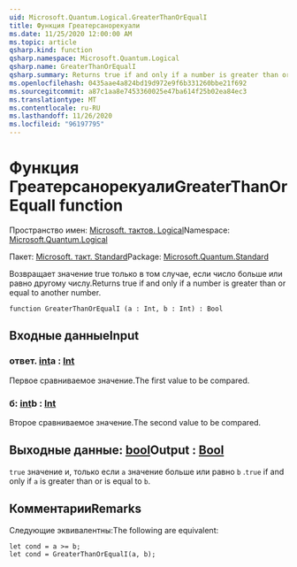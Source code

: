```yaml
---
uid: Microsoft.Quantum.Logical.GreaterThanOrEqualI
title: Функция Греатерсанорекуали
ms.date: 11/25/2020 12:00:00 AM
ms.topic: article
qsharp.kind: function
qsharp.namespace: Microsoft.Quantum.Logical
qsharp.name: GreaterThanOrEqualI
qsharp.summary: Returns true if and only if a number is greater than or equal to another number.
ms.openlocfilehash: 0435aae4a824bd19d972e9f6b331260bbe21f692
ms.sourcegitcommit: a87c1aa8e7453360025e47ba614f25b02ea84ec3
ms.translationtype: MT
ms.contentlocale: ru-RU
ms.lasthandoff: 11/26/2020
ms.locfileid: "96197795"
---
```

# <a name="greaterthanorequali-function"></a><span data-ttu-id="81512-102">Функция Греатерсанорекуали</span><span class="sxs-lookup"><span data-stu-id="81512-102">GreaterThanOrEqualI function</span></span>

<span data-ttu-id="81512-103">Пространство имен: [Microsoft. тактов. Logical](xref:Microsoft.Quantum.Logical)</span><span class="sxs-lookup"><span data-stu-id="81512-103">Namespace: [Microsoft.Quantum.Logical](xref:Microsoft.Quantum.Logical)</span></span>

<span data-ttu-id="81512-104">Пакет: [Microsoft. такт. Standard](https://nuget.org/packages/Microsoft.Quantum.Standard)</span><span class="sxs-lookup"><span data-stu-id="81512-104">Package: [Microsoft.Quantum.Standard](https://nuget.org/packages/Microsoft.Quantum.Standard)</span></span>


<span data-ttu-id="81512-105">Возвращает значение true только в том случае, если число больше или равно другому числу.</span><span class="sxs-lookup"><span data-stu-id="81512-105">Returns true if and only if a number is greater than or equal to another number.</span></span>

```qsharp
function GreaterThanOrEqualI (a : Int, b : Int) : Bool
```


## <a name="input"></a><span data-ttu-id="81512-106">Входные данные</span><span class="sxs-lookup"><span data-stu-id="81512-106">Input</span></span>

### <a name="a--int"></a><span data-ttu-id="81512-107">ответ. [int](xref:microsoft.quantum.lang-ref.int)</span><span class="sxs-lookup"><span data-stu-id="81512-107">a : [Int](xref:microsoft.quantum.lang-ref.int)</span></span>

<span data-ttu-id="81512-108">Первое сравниваемое значение.</span><span class="sxs-lookup"><span data-stu-id="81512-108">The first value to be compared.</span></span>


### <a name="b--int"></a><span data-ttu-id="81512-109">б: [int](xref:microsoft.quantum.lang-ref.int)</span><span class="sxs-lookup"><span data-stu-id="81512-109">b : [Int](xref:microsoft.quantum.lang-ref.int)</span></span>

<span data-ttu-id="81512-110">Второе сравниваемое значение.</span><span class="sxs-lookup"><span data-stu-id="81512-110">The second value to be compared.</span></span>



## <a name="output--bool"></a><span data-ttu-id="81512-111">Выходные данные: [bool](xref:microsoft.quantum.lang-ref.bool)</span><span class="sxs-lookup"><span data-stu-id="81512-111">Output : [Bool](xref:microsoft.quantum.lang-ref.bool)</span></span>

<span data-ttu-id="81512-112">`true` значение и, только если `a` значение больше или равно `b` .</span><span class="sxs-lookup"><span data-stu-id="81512-112">`true` if and only if `a` is greater than or is equal to `b`.</span></span>

## <a name="remarks"></a><span data-ttu-id="81512-113">Комментарии</span><span class="sxs-lookup"><span data-stu-id="81512-113">Remarks</span></span>

<span data-ttu-id="81512-114">Следующие эквивалентны:</span><span class="sxs-lookup"><span data-stu-id="81512-114">The following are equivalent:</span></span>

```Q#
let cond = a >= b;
let cond = GreaterThanOrEqualI(a, b);
```